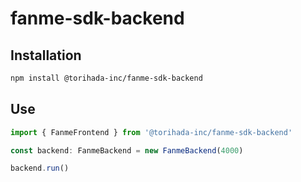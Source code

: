 # fanme-sdk-backend
## Installation
```sh
npm install @torihada-inc/fanme-sdk-backend
```

## Use
```js
import { FanmeFrontend } from '@torihada-inc/fanme-sdk-backend'

const backend: FanmeBackend = new FanmeBackend(4000)

backend.run()
```